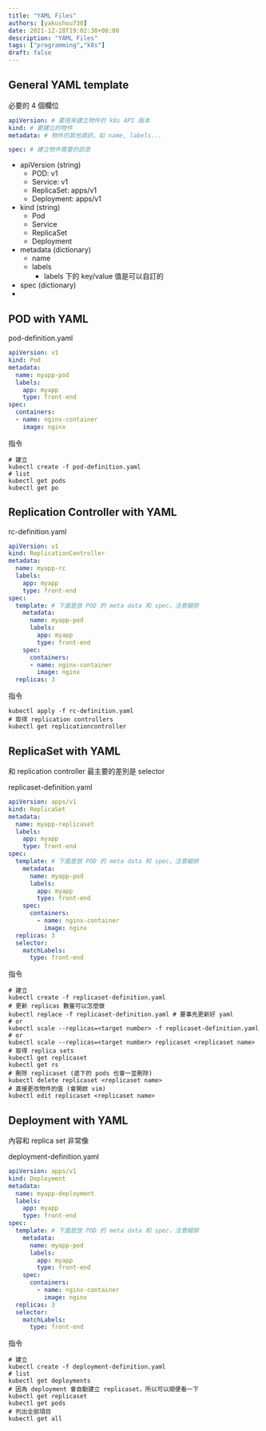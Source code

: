 ```yaml
---
title: "YAML Files"
authors: [yakushou730]
date: 2021-12-28T19:02:38+08:00
description: "YAML Files"
tags: ["programming","k8s"]
draft: false
---
```


## General YAML template
必要的 4 個欄位
```yaml
apiVersion: # 要用來建立物件的 k8s API 版本 
kind: # 要建立的物件
metadata: # 物件的其他資訊，如 name, labels...

spec: # 建立物件需要的訊息

```
- apiVersion (string)
  - POD: v1
  - Service: v1
  - ReplicaSet: apps/v1
  - Deployment: apps/v1
- kind (string)
  - Pod
  - Service
  - ReplicaSet
  - Deployment
- metadata (dictionary)
  - name
  - labels
    - labels 下的 key/value 值是可以自訂的
- spec (dictionary)
- 

## POD with YAML
pod-definition.yaml
```yaml
apiVersion: v1
kind: Pod
metadata:
  name: myapp-pod
  labels:
    app: myapp
    type: front-end
spec:
  containers:
  - name: nginx-container
    image: nginx
```
指令
```shell
# 建立
kubectl create -f pod-definition.yaml
# list
kubectl get pods
kubectl get po
```

## Replication Controller with YAML
rc-definition.yaml
```yaml
apiVersion: v1
kind: ReplicationController
metadata:
  name: myapp-rc
  labels:
    app: myapp
    type: front-end
spec:
  template: # 下面是放 POD 的 meta data 和 spec，注意縮排
    metadata:
      name: myapp-pod
      labels:
        app: myapp
        type: front-end
    spec:
      containers:
      - name: nginx-container
        image: nginx 
  replicas: 3
```
指令
```shell
kubectl apply -f rc-definition.yaml
# 取得 replication controllers
kubectl get replicationcontroller
```

## ReplicaSet with YAML
和 replication controller 最主要的差別是 selector

replicaset-definition.yaml
```yaml
apiVersion: apps/v1
kind: ReplicaSet
metadata:
  name: myapp-replicaset
  labels:
    app: myapp
    type: front-end
spec:
  template: # 下面是放 POD 的 meta data 和 spec，注意縮排
    metadata:
      name: myapp-pod
      labels:
        app: myapp
        type: front-end
    spec:
      containers:
        - name: nginx-container
          image: nginx
  replicas: 3
  selector:
    matchLabels:
      type: front-end
```
指令
```shell
# 建立
kubectl create -f replicaset-definition.yaml
# 更新 replicas 數量可以怎麼做
kubectl replace -f replicaset-definition.yaml # 要事先更新好 yaml
# or
kubectl scale --replicas=<target number> -f replicaset-definition.yaml
# or
kubectl scale --replicas=<target number> replicaset <replicaset name>
# 取得 replica sets
kubectl get replicaset
kubectl get rs
# 刪除 replicaset (底下的 pods 也會一並刪除)
kubectl delete replicaset <replicaset name>
# 直接更改物件的值 (會開啟 vim)
kubectl edit replicaset <replicaset name>
```

## Deployment with YAML
內容和 replica set 非常像

deployment-definition.yaml

```yaml
apiVersion: apps/v1
kind: Deployment
metadata:
  name: myapp-deployment
  labels:
    app: myapp
    type: front-end
spec:
  template: # 下面是放 POD 的 meta data 和 spec，注意縮排
    metadata:
      name: myapp-pod
      labels:
        app: myapp
        type: front-end
    spec:
      containers:
        - name: nginx-container
          image: nginx
  replicas: 3
  selector:
    matchLabels:
      type: front-end
```
指令
```shell
# 建立
kubectl create -f deployment-definition.yaml
# list
kubectl get deployments
# 因為 deployment 會自動建立 replicaset，所以可以順便看一下
kubectl get replicaset
kubectl get pods
# 列出全部項目
kubectl get all
```
